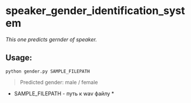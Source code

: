 # speaker_gender_identification_system

*This one predicts gernder of speaker.*

## Usage:

`python gender.py SAMPLE_FILEPATH`

> Predicted gender: male / female

* SAMPLE_FILEPATH - путь к wav файлу *
